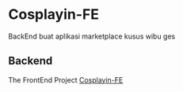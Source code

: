 # Cosplayin-FE

BackEnd buat aplikasi marketplace kusus wibu ges
## Backend
The FrontEnd Project
[Cosplayin-FE ](https://github.com/itsnatt/Cosplayin-FE)
